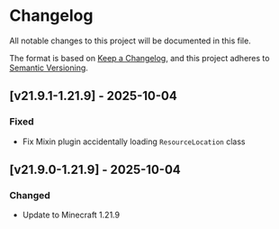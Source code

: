 # Changelog

All notable changes to this project will be documented in this file.

The format is based on [Keep a Changelog](https://keepachangelog.com/en/1.1.0/),
and this project adheres to [Semantic Versioning](https://semver.org/spec/v2.0.0.html).

## [v21.9.1-1.21.9] - 2025-10-04

### Fixed

- Fix Mixin plugin accidentally loading `ResourceLocation` class

## [v21.9.0-1.21.9] - 2025-10-04

### Changed

- Update to Minecraft 1.21.9
